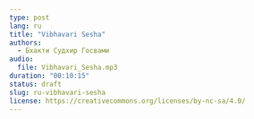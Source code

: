 ```yaml
---
type: post
lang: ru
title: "Vibhavari Sesha"
authors:
  - Бхакти Судхир Госвами
audio:
  file: Vibhavari_Sesha.mp3
duration: "00:10:15"
status: draft
slug: ru-vibhavari-sesha
license: https://creativecommons.org/licenses/by-nc-sa/4.0/
---
```


